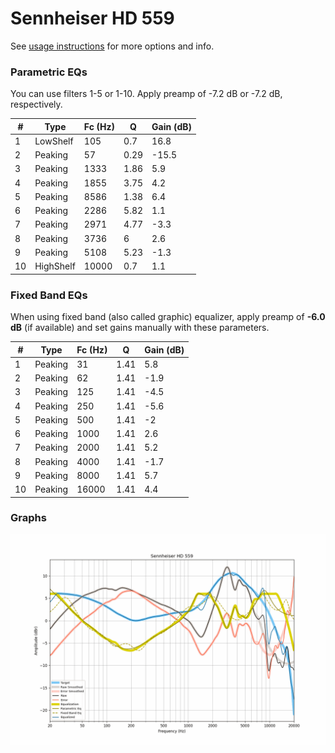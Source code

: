 # Sennheiser HD 559
See [usage instructions](https://github.com/jaakkopasanen/AutoEq#usage) for more options and info.

### Parametric EQs
You can use filters 1-5 or 1-10. Apply preamp of -7.2 dB or -7.2 dB, respectively.

|   # | Type      |   Fc (Hz) |    Q |   Gain (dB) |
|-----|-----------|-----------|------|-------------|
|   1 | LowShelf  |       105 | 0.7  |        16.8 |
|   2 | Peaking   |        57 | 0.29 |       -15.5 |
|   3 | Peaking   |      1333 | 1.86 |         5.9 |
|   4 | Peaking   |      1855 | 3.75 |         4.2 |
|   5 | Peaking   |      8586 | 1.38 |         6.4 |
|   6 | Peaking   |      2286 | 5.82 |         1.1 |
|   7 | Peaking   |      2971 | 4.77 |        -3.3 |
|   8 | Peaking   |      3736 | 6    |         2.6 |
|   9 | Peaking   |      5108 | 5.23 |        -1.3 |
|  10 | HighShelf |     10000 | 0.7  |         1.1 |

### Fixed Band EQs
When using fixed band (also called graphic) equalizer, apply preamp of **-6.0 dB** (if available) and set gains manually with these parameters.

|   # | Type    |   Fc (Hz) |    Q |   Gain (dB) |
|-----|---------|-----------|------|-------------|
|   1 | Peaking |        31 | 1.41 |         5.8 |
|   2 | Peaking |        62 | 1.41 |        -1.9 |
|   3 | Peaking |       125 | 1.41 |        -4.5 |
|   4 | Peaking |       250 | 1.41 |        -5.6 |
|   5 | Peaking |       500 | 1.41 |        -2   |
|   6 | Peaking |      1000 | 1.41 |         2.6 |
|   7 | Peaking |      2000 | 1.41 |         5.2 |
|   8 | Peaking |      4000 | 1.41 |        -1.7 |
|   9 | Peaking |      8000 | 1.41 |         5.7 |
|  10 | Peaking |     16000 | 1.41 |         4.4 |

### Graphs
![](./Sennheiser%20HD%20559.png)
